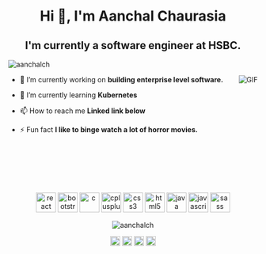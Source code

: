 <h1 align="center">Hi 👋, I'm Aanchal Chaurasia</h1>
<h2 align="center">I'm currently a software engineer at HSBC.</h2>

<p align="left"> <img src="https://komarev.com/ghpvc/?username=aanchalch" alt="aanchalch" /> </p>
<img align="right" alt="GIF" src="https://media.giphy.com/media/836HiJc7pgzy8iNXCn/giphy.gif" />

<p align="left">

- 🔭 I’m currently working on **building enterprise level software.**

- 🌱 I’m currently learning **Kubernetes**

- 📫 How to reach me **Linked link below**

- ⚡ Fun fact **I like to binge watch a lot of horror movies.**
</p>

<br>
<br>
<br>
<br>
<br>
<p align="center"><img src="https://cdn.jsdelivr.net/gh/devicons/devicon/icons/react/react-original.svg" alt="react" width="40" height="40"/> <img src="https://cdn.jsdelivr.net/gh/devicons/devicon/icons/bootstrap/bootstrap-original.svg" alt="bootstrap"  width="40" height="40"/> <img src="https://cdn.jsdelivr.net/gh/devicons/devicon/icons/c/c-original.svg" alt="c"  width="40" height="40"/> <img src="https://cdn.jsdelivr.net/gh/devicons/devicon/icons/cplusplus/cplusplus-original.svg" alt="cplusplus"  width="40" height="40"/> <img src="https://cdn.jsdelivr.net/gh/devicons/devicon/icons/css3/css3-original.svg" alt="css3"  width="40" height="40"/> <img src="https://cdn.jsdelivr.net/gh/devicons/devicon/icons/html5/html5-original.svg" alt="html5" width="40" height="40"/> <img src="https://cdn.jsdelivr.net/gh/devicons/devicon/icons/java/java-original.svg" alt="java"  width="40" height="40"/> <img src="https://cdn.jsdelivr.net/gh/devicons/devicon/icons/javascript/javascript-original.svg" alt="javascript"  width="40" height="40"/> <img src="https://cdn.jsdelivr.net/gh/devicons/devicon/icons/sass/sass-original.svg" alt="sass"  width="40" height="40"/></p><p align="center"> <img src="https://github-readme-stats.vercel.app/api?username=aanchalch&show_icons=true" alt="aanchalch" /> </p>

<p align="center">
<a href="https://linkedin.com/in/aanchal-chaurasia-201200191/" target="blank"><img align="center" src="https://cdn.jsdelivr.net/npm/simple-icons@3.0.1/icons/linkedin.svg" alt="aanchal-chaurasia-201200191/" height="20" width="20" /></a>
<a href="https://instagram.com/aanchal_chaurasia" target="blank"><img align="center" src="https://cdn.jsdelivr.net/npm/simple-icons@3.0.1/icons/instagram.svg" alt="aanchal_chaurasia" height="20" width="20" /></a>
  <a href="https://behance.net/aanchalch" target="blank"><img align="center" src="https://cdn.jsdelivr.net/npm/simple-icons@3.0.1/icons/behance.svg" alt="aanchal_chaurasia" height="20" width="20" /></a>
<a href="https://dribbble.com/aanchalch" target="blank"><img align="center" src="https://cdn.jsdelivr.net/npm/simple-icons@3.0.1/icons/dribbble.svg" alt="aanchal_chaurasia" height="20" width="20" /></a>
</p>
